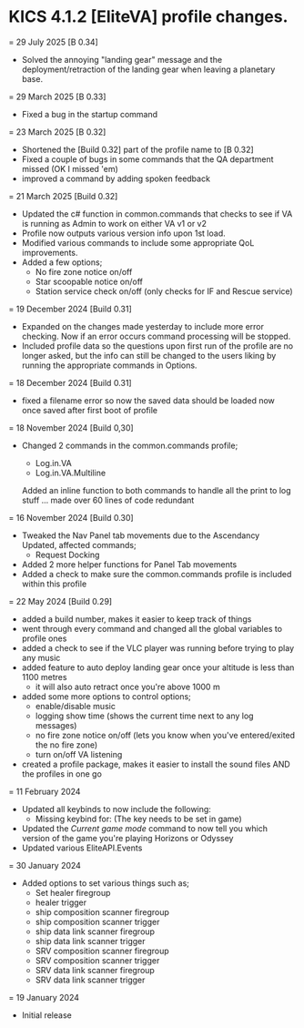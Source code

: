 # KICS 4.1.2 [EliteVA] profile changes.

= 29 July 2025 [B 0.34]
- Solved the annoying "landing gear" message and the deployment/retraction of the landing gear when leaving a planetary base.

= 29 March 2025 [B 0.33]
- Fixed a bug in the startup command

= 23 March 2025 [B 0.32]
- Shortened the [Build 0.32] part of the profile name to [B 0.32]
- Fixed a couple of bugs in some commands that the QA department missed (OK I missed 'em)
- improved a command by adding spoken feedback

= 21 March 2025 [Build 0.32]
- Updated the c# function in common.commands that checks to see if VA is running as Admin to work on either VA v1 or v2
- Profile now outputs various version info upon 1st load.
- Modified various commands to include some appropriate QoL improvements.
- Added a few options;
	- No fire zone notice on/off
	- Star scoopable notice on/off
	- Station service check on/off (only checks for IF and Rescue service)

= 19 December 2024 [Build 0.31]
- Expanded on the changes made yesterday to include more error checking. Now if an error occurs command processing will be stopped.
- Included profile data so the questions upon first run of the profile are no longer asked, but the info can still be changed to the users liking by running the appropriate commands in Options.

= 18 December 2024 [Build 0.31]
- fixed a filename error so now the saved data should be loaded now once saved after first boot of profile

= 18 November 2024 [Build 0,30]
- Changed 2 commands in the common.commands profile;
	- Log.in.VA
	- Log.in.VA.Multiline
	
	Added an inline function to both commands to handle all the print to log stuff ... made over 60 lines of code redundant

= 16 November 2024 [Build 0.30]
- Tweaked the Nav Panel tab movements due to the Ascendancy Updated, affected commands;
	- Request Docking
- Added 2 more helper functions for Panel Tab movements
- Added a check to make sure the common.commands profile is included within this profile

= 22 May 2024 [Build 0.29]
- added a build number, makes it easier to keep track of things
- went through every command and changed all the global variables to profile ones
- added a check to see if the VLC player was running before trying to play any music
- added feature to auto deploy landing gear once your altitude is less than 1100 metres
	- it will also auto retract once you're above 1000 m
- added some more options to control options;
	- enable/disable music
	- logging show time (shows the current time next to any log messages)
	- no fire zone notice on/off (lets you know when you've entered/exited the no fire zone)
	- turn on/off VA listening
- created a profile package, makes it easier to install the sound files AND the profiles in one go

= 11 February 2024
- Updated all keybinds to now include the following:
	- Missing keybind for: (The key needs to be set in game)
- Updated the *Current game mode* command to now tell you which version of the game you're playing Horizons or Odyssey
- Updated various EliteAPI.Events

= 30 January 2024
- Added options to set various things such as;
	- Set healer firegroup
	- healer trigger
	- ship composition scanner firegroup
	- ship composition scanner trigger
	- ship data link scanner firegroup
	- ship data link scanner trigger
	- SRV composition scanner firegroup
	- SRV composition scanner trigger
	- SRV data link scanner firegroup
	- SRV data link scanner trigger

= 19 January 2024
- Initial release